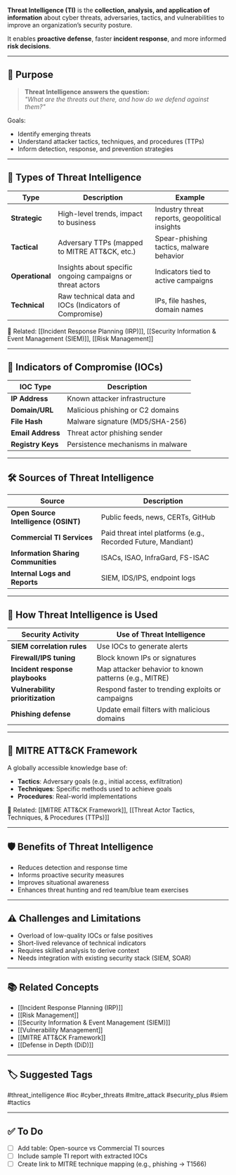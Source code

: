 **Threat Intelligence (TI)** is the **collection, analysis, and application of information** about cyber threats, adversaries, tactics, and vulnerabilities to improve an organization’s security posture.

It enables **proactive defense**, faster **incident response**, and more informed **risk decisions**.

---

## 🎯 Purpose

> **Threat Intelligence answers the question:**  
> _"What are the threats out there, and how do we defend against them?"_

Goals:
- Identify emerging threats
- Understand attacker tactics, techniques, and procedures (TTPs)
- Inform detection, response, and prevention strategies

---

## 🧱 Types of Threat Intelligence

| Type              | Description                                                       | Example                                |
|-------------------|-------------------------------------------------------------------|----------------------------------------|
| **Strategic**      | High-level trends, impact to business                            | Industry threat reports, geopolitical insights |
| **Tactical**       | Adversary TTPs (mapped to MITRE ATT&CK, etc.)                    | Spear-phishing tactics, malware behavior |
| **Operational**    | Insights about specific ongoing campaigns or threat actors       | Indicators tied to active campaigns     |
| **Technical**      | Raw technical data and IOCs (Indicators of Compromise)           | IPs, file hashes, domain names          |

📎 Related: [[Incident Response Planning (IRP)]], [[Security Information & Event Management (SIEM)]], [[Risk Management]]

---

## 🧩 Indicators of Compromise (IOCs)

| IOC Type           | Description                             |
|---------------------|-----------------------------------------|
| **IP Address**       | Known attacker infrastructure          |
| **Domain/URL**       | Malicious phishing or C2 domains       |
| **File Hash**        | Malware signature (MD5/SHA-256)        |
| **Email Address**    | Threat actor phishing sender            |
| **Registry Keys**    | Persistence mechanisms in malware       |

---

## 🛠 Sources of Threat Intelligence

| Source                      | Description                                      |
|-----------------------------|--------------------------------------------------|
| **Open Source Intelligence (OSINT)** | Public feeds, news, CERTs, GitHub        |
| **Commercial TI Services** | Paid threat intel platforms (e.g., Recorded Future, Mandiant) |
| **Information Sharing Communities** | ISACs, ISAO, InfraGard, FS-ISAC           |
| **Internal Logs and Reports** | SIEM, IDS/IPS, endpoint logs                   |

---

## 🔄 How Threat Intelligence is Used

| Security Activity             | Use of Threat Intelligence                            |
|-------------------------------|--------------------------------------------------------|
| **SIEM correlation rules**    | Use IOCs to generate alerts                           |
| **Firewall/IPS tuning**       | Block known IPs or signatures                         |
| **Incident response playbooks**| Map attacker behavior to known patterns (e.g., MITRE) |
| **Vulnerability prioritization** | Respond faster to trending exploits or campaigns     |
| **Phishing defense**          | Update email filters with malicious domains           |

---

## 🧠 MITRE ATT&CK Framework

A globally accessible knowledge base of:
- **Tactics**: Adversary goals (e.g., initial access, exfiltration)
- **Techniques**: Specific methods used to achieve goals
- **Procedures**: Real-world implementations

📎 Related: [[MITRE ATT&CK Framework]], [[Threat Actor Tactics, Techniques, & Procedures (TTPs)]]

---

## 🛡 Benefits of Threat Intelligence

- Reduces detection and response time
- Informs proactive security measures
- Improves situational awareness
- Enhances threat hunting and red team/blue team exercises

---

## ⚠️ Challenges and Limitations

- Overload of low-quality IOCs or false positives
- Short-lived relevance of technical indicators
- Requires skilled analysis to derive context
- Needs integration with existing security stack (SIEM, SOAR)

---

## 📚 Related Concepts

- [[Incident Response Planning (IRP)]]
- [[Risk Management]]
- [[Security Information & Event Management (SIEM)]]
- [[Vulnerability Management]]
- [[MITRE ATT&CK Framework]]
- [[Defense in Depth (DiD)]]

---

## 🏷 Suggested Tags

#threat_intelligence #ioc #cyber_threats #mitre_attack #security_plus #siem #tactics

---

## ✅ To Do

- [ ] Add table: Open-source vs Commercial TI sources
- [ ] Include sample TI report with extracted IOCs
- [ ] Create link to MITRE technique mapping (e.g., phishing → T1566)
